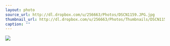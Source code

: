 ```yaml
---
layout: photo
source_url: http://dl.dropbox.com/u/256663/Photos/DSCN1159.JPG.jpg
thumbnail_url: http://dl.dropbox.com/u/256663/Photos/Thumbnails/DSCN1159.JPG.jpg
caption: ""
---
```

![](http://dl.dropbox.com/u/256663/Photos/DSCN1159.JPG.jpg)